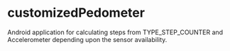 # customizedPedometer
Android application for calculating steps from TYPE_STEP_COUNTER and Accelerometer depending upon the sensor availability.

